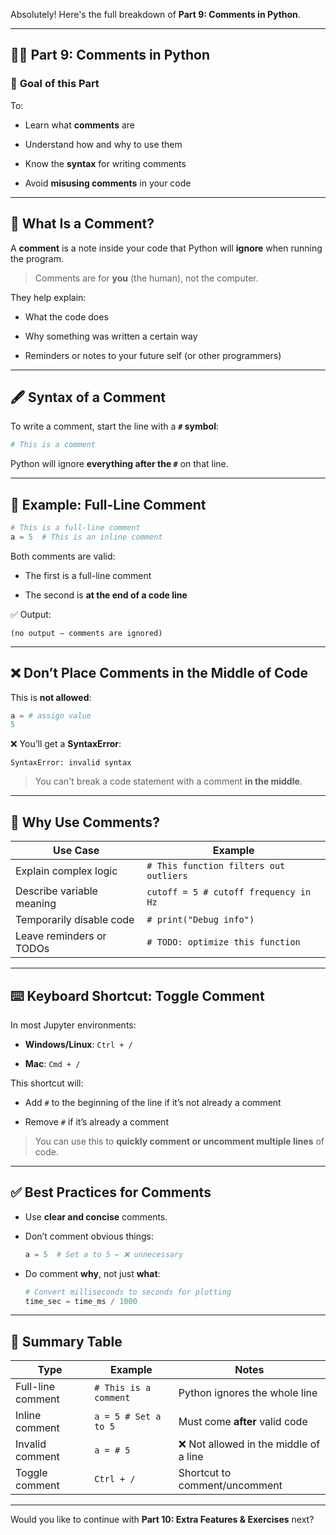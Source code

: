Absolutely! Here's the full breakdown of **Part 9: Comments in Python**.

---

## 💬🔣 **Part 9: Comments in Python**

### 🎯 **Goal of this Part**

To:

- Learn what **comments** are
    
- Understand how and why to use them
    
- Know the **syntax** for writing comments
    
- Avoid **misusing comments** in your code
    

---

## 🧠 **What Is a Comment?**

A **comment** is a note inside your code that Python will **ignore** when running the program.

> Comments are for **you** (the human), not the computer.

They help explain:

- What the code does
    
- Why something was written a certain way
    
- Reminders or notes to your future self (or other programmers)
    

---

## 🖋️ **Syntax of a Comment**

To write a comment, start the line with a **`#` symbol**:

```python
# This is a comment
```

Python will ignore **everything after the `#`** on that line.

---

## 🧪 **Example: Full-Line Comment**

```python
# This is a full-line comment
a = 5  # This is an inline comment
```

Both comments are valid:

- The first is a full-line comment
    
- The second is **at the end of a code line**
    

✅ Output:

```
(no output – comments are ignored)
```

---

## ❌ **Don’t Place Comments in the Middle of Code**

This is **not allowed**:

```python
a = # assign value
5
```

❌ You’ll get a **SyntaxError**:

```
SyntaxError: invalid syntax
```

> You can't break a code statement with a comment **in the middle**.

---

## 🧩 **Why Use Comments?**

|Use Case|Example|
|---|---|
|Explain complex logic|`# This function filters out outliers`|
|Describe variable meaning|`cutoff = 5 # cutoff frequency in Hz`|
|Temporarily disable code|`# print("Debug info")`|
|Leave reminders or TODOs|`# TODO: optimize this function`|

---

## ⌨️ **Keyboard Shortcut: Toggle Comment**

In most Jupyter environments:

- **Windows/Linux**: `Ctrl + /`
    
- **Mac**: `Cmd + /`
    

This shortcut will:

- Add `#` to the beginning of the line if it’s not already a comment
    
- Remove `#` if it’s already a comment
    

> You can use this to **quickly comment or uncomment multiple lines** of code.

---

## ✅ Best Practices for Comments

- Use **clear and concise** comments.
    
- Don’t comment obvious things:
    
    ```python
    a = 5  # Set a to 5 ← ❌ unnecessary
    ```
    
- Do comment **why**, not just **what**:
    
    ```python
    # Convert milliseconds to seconds for plotting
    time_sec = time_ms / 1000
    ```
    

---

## 🧱 Summary Table

|Type|Example|Notes|
|---|---|---|
|Full-line comment|`# This is a comment`|Python ignores the whole line|
|Inline comment|`a = 5 # Set a to 5`|Must come **after** valid code|
|Invalid comment|`a = # 5`|❌ Not allowed in the middle of a line|
|Toggle comment|`Ctrl + /`|Shortcut to comment/uncomment|

---

Would you like to continue with **Part 10: Extra Features & Exercises** next?